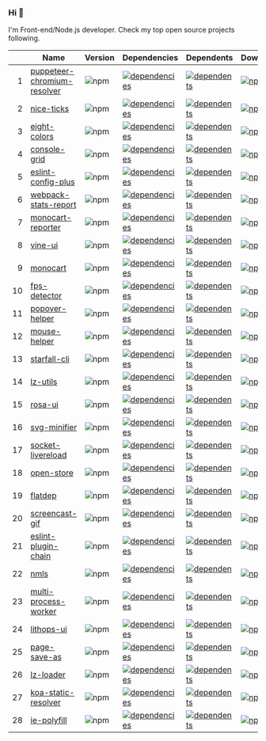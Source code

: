 ### Hi 👋

I'm Front-end/Node.js developer. Check my top open source projects following.

|  |Name                          |Version|Dependencies|Dependents|Downloads
|-:|------------------------------|-------|------------|----------|---------
| 1|[puppeteer-chromium-resolver](https://github.com/cenfun/puppeteer-chromium-resolver)|![npm](https://img.shields.io/npm/v/puppeteer-chromium-resolver)|[![dependencies](https://img.shields.io/librariesio/github/cenfun/puppeteer-chromium-resolver)](https://github.com/cenfun/puppeteer-chromium-resolver/network/dependencies)|[![dependents](https://img.shields.io/librariesio/dependents/npm/puppeteer-chromium-resolver)](https://github.com/cenfun/puppeteer-chromium-resolver/network/dependents)|[![npm](https://img.shields.io/npm/dt/puppeteer-chromium-resolver)](https://www.npmjs.com/package/puppeteer-chromium-resolver)
| 2|[nice-ticks](https://github.com/cenfun/nice-ticks)|![npm](https://img.shields.io/npm/v/nice-ticks)|[![dependencies](https://img.shields.io/librariesio/github/cenfun/nice-ticks)](https://github.com/cenfun/nice-ticks/network/dependencies)|[![dependents](https://img.shields.io/librariesio/dependents/npm/nice-ticks)](https://github.com/cenfun/nice-ticks/network/dependents)|[![npm](https://img.shields.io/npm/dt/nice-ticks)](https://www.npmjs.com/package/nice-ticks)
| 3|[eight-colors](https://github.com/cenfun/eight-colors)|![npm](https://img.shields.io/npm/v/eight-colors)|[![dependencies](https://img.shields.io/librariesio/github/cenfun/eight-colors)](https://github.com/cenfun/eight-colors/network/dependencies)|[![dependents](https://img.shields.io/librariesio/dependents/npm/eight-colors)](https://github.com/cenfun/eight-colors/network/dependents)|[![npm](https://img.shields.io/npm/dt/eight-colors)](https://www.npmjs.com/package/eight-colors)
| 4|[console-grid](https://github.com/cenfun/console-grid)|![npm](https://img.shields.io/npm/v/console-grid)|[![dependencies](https://img.shields.io/librariesio/github/cenfun/console-grid)](https://github.com/cenfun/console-grid/network/dependencies)|[![dependents](https://img.shields.io/librariesio/dependents/npm/console-grid)](https://github.com/cenfun/console-grid/network/dependents)|[![npm](https://img.shields.io/npm/dt/console-grid)](https://www.npmjs.com/package/console-grid)
| 5|[eslint-config-plus](https://github.com/cenfun/eslint-config-plus)|![npm](https://img.shields.io/npm/v/eslint-config-plus)|[![dependencies](https://img.shields.io/librariesio/github/cenfun/eslint-config-plus)](https://github.com/cenfun/eslint-config-plus/network/dependencies)|[![dependents](https://img.shields.io/librariesio/dependents/npm/eslint-config-plus)](https://github.com/cenfun/eslint-config-plus/network/dependents)|[![npm](https://img.shields.io/npm/dt/eslint-config-plus)](https://www.npmjs.com/package/eslint-config-plus)
| 6|[webpack-stats-report](https://github.com/cenfun/webpack-stats-report)|![npm](https://img.shields.io/npm/v/webpack-stats-report)|[![dependencies](https://img.shields.io/librariesio/github/cenfun/webpack-stats-report)](https://github.com/cenfun/webpack-stats-report/network/dependencies)|[![dependents](https://img.shields.io/librariesio/dependents/npm/webpack-stats-report)](https://github.com/cenfun/webpack-stats-report/network/dependents)|[![npm](https://img.shields.io/npm/dt/webpack-stats-report)](https://www.npmjs.com/package/webpack-stats-report)
| 7|[monocart-reporter](https://github.com/cenfun/monocart-reporter)|![npm](https://img.shields.io/npm/v/monocart-reporter)|[![dependencies](https://img.shields.io/librariesio/github/cenfun/monocart-reporter)](https://github.com/cenfun/monocart-reporter/network/dependencies)|[![dependents](https://img.shields.io/librariesio/dependents/npm/monocart-reporter)](https://github.com/cenfun/monocart-reporter/network/dependents)|[![npm](https://img.shields.io/npm/dt/monocart-reporter)](https://www.npmjs.com/package/monocart-reporter)
| 8|[vine-ui](https://github.com/cenfun/vine-ui)|![npm](https://img.shields.io/npm/v/vine-ui)|[![dependencies](https://img.shields.io/librariesio/github/cenfun/vine-ui)](https://github.com/cenfun/vine-ui/network/dependencies)|[![dependents](https://img.shields.io/librariesio/dependents/npm/vine-ui)](https://github.com/cenfun/vine-ui/network/dependents)|[![npm](https://img.shields.io/npm/dt/vine-ui)](https://www.npmjs.com/package/vine-ui)
| 9|[monocart](https://github.com/cenfun/monocart)|![npm](https://img.shields.io/npm/v/monocart)|[![dependencies](https://img.shields.io/librariesio/github/cenfun/monocart)](https://github.com/cenfun/monocart/network/dependencies)|[![dependents](https://img.shields.io/librariesio/dependents/npm/monocart)](https://github.com/cenfun/monocart/network/dependents)|[![npm](https://img.shields.io/npm/dt/monocart)](https://www.npmjs.com/package/monocart)
|10|[fps-detector](https://github.com/cenfun/fps-detector)|![npm](https://img.shields.io/npm/v/fps-detector)|[![dependencies](https://img.shields.io/librariesio/github/cenfun/fps-detector)](https://github.com/cenfun/fps-detector/network/dependencies)|[![dependents](https://img.shields.io/librariesio/dependents/npm/fps-detector)](https://github.com/cenfun/fps-detector/network/dependents)|[![npm](https://img.shields.io/npm/dt/fps-detector)](https://www.npmjs.com/package/fps-detector)
|11|[popover-helper](https://github.com/cenfun/popover-helper)|![npm](https://img.shields.io/npm/v/popover-helper)|[![dependencies](https://img.shields.io/librariesio/github/cenfun/popover-helper)](https://github.com/cenfun/popover-helper/network/dependencies)|[![dependents](https://img.shields.io/librariesio/dependents/npm/popover-helper)](https://github.com/cenfun/popover-helper/network/dependents)|[![npm](https://img.shields.io/npm/dt/popover-helper)](https://www.npmjs.com/package/popover-helper)
|12|[mouse-helper](https://github.com/cenfun/mouse-helper)|![npm](https://img.shields.io/npm/v/mouse-helper)|[![dependencies](https://img.shields.io/librariesio/github/cenfun/mouse-helper)](https://github.com/cenfun/mouse-helper/network/dependencies)|[![dependents](https://img.shields.io/librariesio/dependents/npm/mouse-helper)](https://github.com/cenfun/mouse-helper/network/dependents)|[![npm](https://img.shields.io/npm/dt/mouse-helper)](https://www.npmjs.com/package/mouse-helper)
|13|[starfall-cli](https://github.com/cenfun/starfall-cli)|![npm](https://img.shields.io/npm/v/starfall-cli)|[![dependencies](https://img.shields.io/librariesio/github/cenfun/starfall-cli)](https://github.com/cenfun/starfall-cli/network/dependencies)|[![dependents](https://img.shields.io/librariesio/dependents/npm/starfall-cli)](https://github.com/cenfun/starfall-cli/network/dependents)|[![npm](https://img.shields.io/npm/dt/starfall-cli)](https://www.npmjs.com/package/starfall-cli)
|14|[lz-utils](https://github.com/cenfun/lz-utils)|![npm](https://img.shields.io/npm/v/lz-utils)|[![dependencies](https://img.shields.io/librariesio/github/cenfun/lz-utils)](https://github.com/cenfun/lz-utils/network/dependencies)|[![dependents](https://img.shields.io/librariesio/dependents/npm/lz-utils)](https://github.com/cenfun/lz-utils/network/dependents)|[![npm](https://img.shields.io/npm/dt/lz-utils)](https://www.npmjs.com/package/lz-utils)
|15|[rosa-ui](https://github.com/cenfun/rosa-ui)|![npm](https://img.shields.io/npm/v/rosa-ui)|[![dependencies](https://img.shields.io/librariesio/github/cenfun/rosa-ui)](https://github.com/cenfun/rosa-ui/network/dependencies)|[![dependents](https://img.shields.io/librariesio/dependents/npm/rosa-ui)](https://github.com/cenfun/rosa-ui/network/dependents)|[![npm](https://img.shields.io/npm/dt/rosa-ui)](https://www.npmjs.com/package/rosa-ui)
|16|[svg-minifier](https://github.com/cenfun/svg-minifier)|![npm](https://img.shields.io/npm/v/svg-minifier)|[![dependencies](https://img.shields.io/librariesio/github/cenfun/svg-minifier)](https://github.com/cenfun/svg-minifier/network/dependencies)|[![dependents](https://img.shields.io/librariesio/dependents/npm/svg-minifier)](https://github.com/cenfun/svg-minifier/network/dependents)|[![npm](https://img.shields.io/npm/dt/svg-minifier)](https://www.npmjs.com/package/svg-minifier)
|17|[socket-livereload](https://github.com/cenfun/socket-livereload)|![npm](https://img.shields.io/npm/v/socket-livereload)|[![dependencies](https://img.shields.io/librariesio/github/cenfun/socket-livereload)](https://github.com/cenfun/socket-livereload/network/dependencies)|[![dependents](https://img.shields.io/librariesio/dependents/npm/socket-livereload)](https://github.com/cenfun/socket-livereload/network/dependents)|[![npm](https://img.shields.io/npm/dt/socket-livereload)](https://www.npmjs.com/package/socket-livereload)
|18|[open-store](https://github.com/cenfun/open-store)|![npm](https://img.shields.io/npm/v/open-store)|[![dependencies](https://img.shields.io/librariesio/github/cenfun/open-store)](https://github.com/cenfun/open-store/network/dependencies)|[![dependents](https://img.shields.io/librariesio/dependents/npm/open-store)](https://github.com/cenfun/open-store/network/dependents)|[![npm](https://img.shields.io/npm/dt/open-store)](https://www.npmjs.com/package/open-store)
|19|[flatdep](https://github.com/cenfun/flatdep)|![npm](https://img.shields.io/npm/v/flatdep)|[![dependencies](https://img.shields.io/librariesio/github/cenfun/flatdep)](https://github.com/cenfun/flatdep/network/dependencies)|[![dependents](https://img.shields.io/librariesio/dependents/npm/flatdep)](https://github.com/cenfun/flatdep/network/dependents)|[![npm](https://img.shields.io/npm/dt/flatdep)](https://www.npmjs.com/package/flatdep)
|20|[screencast-gif](https://github.com/cenfun/screencast-gif)|![npm](https://img.shields.io/npm/v/screencast-gif)|[![dependencies](https://img.shields.io/librariesio/github/cenfun/screencast-gif)](https://github.com/cenfun/screencast-gif/network/dependencies)|[![dependents](https://img.shields.io/librariesio/dependents/npm/screencast-gif)](https://github.com/cenfun/screencast-gif/network/dependents)|[![npm](https://img.shields.io/npm/dt/screencast-gif)](https://www.npmjs.com/package/screencast-gif)
|21|[eslint-plugin-chain](https://github.com/cenfun/eslint-plugin-chain)|![npm](https://img.shields.io/npm/v/eslint-plugin-chain)|[![dependencies](https://img.shields.io/librariesio/github/cenfun/eslint-plugin-chain)](https://github.com/cenfun/eslint-plugin-chain/network/dependencies)|[![dependents](https://img.shields.io/librariesio/dependents/npm/eslint-plugin-chain)](https://github.com/cenfun/eslint-plugin-chain/network/dependents)|[![npm](https://img.shields.io/npm/dt/eslint-plugin-chain)](https://www.npmjs.com/package/eslint-plugin-chain)
|22|[nmls](https://github.com/cenfun/nmls)|![npm](https://img.shields.io/npm/v/nmls)|[![dependencies](https://img.shields.io/librariesio/github/cenfun/nmls)](https://github.com/cenfun/nmls/network/dependencies)|[![dependents](https://img.shields.io/librariesio/dependents/npm/nmls)](https://github.com/cenfun/nmls/network/dependents)|[![npm](https://img.shields.io/npm/dt/nmls)](https://www.npmjs.com/package/nmls)
|23|[multi-process-worker](https://github.com/cenfun/multi-process-worker)|![npm](https://img.shields.io/npm/v/multi-process-worker)|[![dependencies](https://img.shields.io/librariesio/github/cenfun/multi-process-worker)](https://github.com/cenfun/multi-process-worker/network/dependencies)|[![dependents](https://img.shields.io/librariesio/dependents/npm/multi-process-worker)](https://github.com/cenfun/multi-process-worker/network/dependents)|[![npm](https://img.shields.io/npm/dt/multi-process-worker)](https://www.npmjs.com/package/multi-process-worker)
|24|[lithops-ui](https://github.com/cenfun/lithops-ui)|![npm](https://img.shields.io/npm/v/lithops-ui)|[![dependencies](https://img.shields.io/librariesio/github/cenfun/lithops-ui)](https://github.com/cenfun/lithops-ui/network/dependencies)|[![dependents](https://img.shields.io/librariesio/dependents/npm/lithops-ui)](https://github.com/cenfun/lithops-ui/network/dependents)|[![npm](https://img.shields.io/npm/dt/lithops-ui)](https://www.npmjs.com/package/lithops-ui)
|25|[page-save-as](https://github.com/cenfun/page-save-as)|![npm](https://img.shields.io/npm/v/page-save-as)|[![dependencies](https://img.shields.io/librariesio/github/cenfun/page-save-as)](https://github.com/cenfun/page-save-as/network/dependencies)|[![dependents](https://img.shields.io/librariesio/dependents/npm/page-save-as)](https://github.com/cenfun/page-save-as/network/dependents)|[![npm](https://img.shields.io/npm/dt/page-save-as)](https://www.npmjs.com/package/page-save-as)
|26|[lz-loader](https://github.com/cenfun/lz-loader)|![npm](https://img.shields.io/npm/v/lz-loader)|[![dependencies](https://img.shields.io/librariesio/github/cenfun/lz-loader)](https://github.com/cenfun/lz-loader/network/dependencies)|[![dependents](https://img.shields.io/librariesio/dependents/npm/lz-loader)](https://github.com/cenfun/lz-loader/network/dependents)|[![npm](https://img.shields.io/npm/dt/lz-loader)](https://www.npmjs.com/package/lz-loader)
|27|[koa-static-resolver](https://github.com/cenfun/koa-static-resolver)|![npm](https://img.shields.io/npm/v/koa-static-resolver)|[![dependencies](https://img.shields.io/librariesio/github/cenfun/koa-static-resolver)](https://github.com/cenfun/koa-static-resolver/network/dependencies)|[![dependents](https://img.shields.io/librariesio/dependents/npm/koa-static-resolver)](https://github.com/cenfun/koa-static-resolver/network/dependents)|[![npm](https://img.shields.io/npm/dt/koa-static-resolver)](https://www.npmjs.com/package/koa-static-resolver)
|28|[ie-polyfill](https://github.com/cenfun/ie-polyfill)|![npm](https://img.shields.io/npm/v/ie-polyfill)|[![dependencies](https://img.shields.io/librariesio/github/cenfun/ie-polyfill)](https://github.com/cenfun/ie-polyfill/network/dependencies)|[![dependents](https://img.shields.io/librariesio/dependents/npm/ie-polyfill)](https://github.com/cenfun/ie-polyfill/network/dependents)|[![npm](https://img.shields.io/npm/dt/ie-polyfill)](https://www.npmjs.com/package/ie-polyfill)